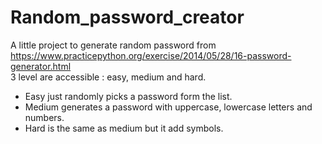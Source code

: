 # Random_password_creator

A little project to generate random password from https://www.practicepython.org/exercise/2014/05/28/16-password-generator.html  
3 level are accessible : easy, medium and hard. 
- Easy just randomly picks a password form the list.
- Medium generates a password with uppercase, lowercase letters and numbers.
- Hard is the same as medium but it add symbols.
